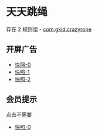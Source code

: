 # 天天跳绳

存在 2 规则组 - [com.gkid.crazyrope](/src/apps/com.gkid.crazyrope.ts)

## 开屏广告

- [快照-0](https://gkd-kit.gitee.io/import/12916417)
- [快照-1](https://gkd-kit.gitee.io/import/12985488)
- [快照-2](https://gkd-kit.gitee.io/import/13028151)

## 会员提示

点击不需要

- [快照-0](https://gkd-kit.gitee.io/import/12916419)
